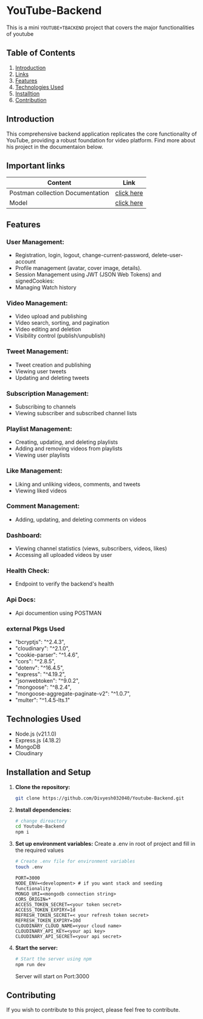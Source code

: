 # YouTube-Backend 
This is a mini ``YOUTUBE+TBACKEND`` project that covers the major functionalities of youtube

## Table of Contents

1. [Introduction](#introduction)
2. [Links](#important-links)
3. [Features](#features)
4. [Technologies Used](#technologies-used)
5. [Installtion](#installation-and-setup)
6. [Contribution](#contributing)

## Introduction
 This comprehensive backend application replicates the core functionality of YouTube, providing a robust foundation for video platform. Find more about his project in the documentaion below.


## Important links

| Content                          | Link                                                                     |
| -------------------------------- | ------------------------------------------------------------------------ |
| Postman collection Documentation | [click here](https://documenter.getpostman.com/view/34002199/2sA3kPpjpG) |
| Model                            | [click here ](https://app.eraser.io/workspace/k7s2NXrkP0dMxSzX7Cjl?origin=share)      |

## Features

### User Management:

- Registration, login, logout, change-current-password, delete-user-account
- Profile management (avatar, cover image, details).
- Session Management using JWT (JSON Web Tokens) and signedCookies:
- Managing Watch history

### Video Management:

- Video upload and publishing
- Video search, sorting, and pagination
- Video editing and deletion
- Visibility control (publish/unpublish)

### Tweet Management:

- Tweet creation and publishing
- Viewing user tweets
- Updating and deleting tweets

### Subscription Management:

- Subscribing to channels
- Viewing subscriber and subscribed channel lists

### Playlist Management:

- Creating, updating, and deleting playlists
- Adding and removing videos from playlists
- Viewing user playlists

### Like Management:

- Liking and unliking videos, comments, and tweets
- Viewing liked videos

### Comment Management:

- Adding, updating, and deleting comments on videos

### Dashboard:

- Viewing channel statistics (views, subscribers, videos, likes)
- Accessing all uploaded videos by user

### Health Check:

- Endpoint to verify the backend's health

### Api Docs:

- Api documention using POSTMAN

### external Pkgs Used

- "bcryptjs": "^2.4.3",
- "cloudinary": "^2.1.0",
- "cookie-parser": "^1.4.6",
- "cors": "^2.8.5",
- "dotenv": "^16.4.5",
- "express": "^4.19.2",
- "jsonwebtoken": "^9.0.2",
- "mongoose": "^8.2.4",
- "mongoose-aggregate-paginate-v2": "^1.0.7",
- "multer": "^1.4.5-lts.1"


## Technologies Used

- Node.js (v21.1.0) 
- Express.js (4.18.2)
- MongoDB
- Cloudinary

## Installation and Setup

1. **Clone the repository:**

    ```bash
    git clone https://github.com/Divyesh032040/Youtube-Backend.git
    ```

2. **Install dependencies:**

    ```bash
    # change direactory
    cd Youtube-Backend
    npm i
    ```

3. **Set up environment variables:**
    Create a .env in root of project and fill in the required values

    ```bash
    # Create .env file for environment variables
    touch .env
    ```
    
    ```
    PORT=3000
    NODE_ENV=<development> # if you want stack and seeding functionality
    MONGO_URI=<mongodb connection string>
    CORS_ORIGIN=*
    ACCESS_TOKEN_SECRET=<your token secret>
    ACCESS_TOKEN_EXPIRY=1d
    REFRESH_TOKEN_SECRET=< your refresh token secret>
    REFRESH_TOKEN_EXPIRY=10d
    CLOUDINARY_CLOUD_NAME=<your cloud name>
    CLOUDINARY_API_KEY=<your api key>
    CLOUDINARY_API_SECRET=<your api secret>
    ```

4. **Start the server:**

    ```bash
    # Start the server using npm
    npm run dev
    ```
    Server will start on Port:3000

## Contributing

  If you wish to contribute to this project, please feel free to contribute.


